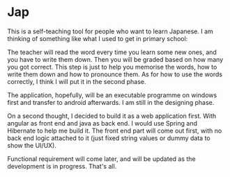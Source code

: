 # Jap
This is a self-teaching tool for people who want to learn Japanese. I am thinking of something like what I used to get in primary school:
  
  The teacher will read the word every time you learn some new ones, and you have to write them down. Then you will be graded based on how 
  many you got correct. This step is just to help you memorise the words, how to write them down and how to pronounce them. As for how to 
  use the words correctly, I think I will put it in the second phase.

The application, hopefully, will be an executable programme on windows first and transfer to android afterwards. I am still in the designing phase.

On a second thought, I decided to build it as a web application first. With angular as front end and java as back end. I would use Spring and Hibernate to help me build it. The front end part will come out first, with no back end logic attached to it (just fixed string values or dummy data to show the UI/UX).

Functional requirement will come later, and will be updated as the development is in progress. That's all.

